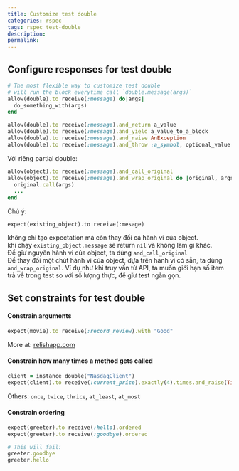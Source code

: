 ```yaml
---
title: Customize test double
categories: rspec
tags: rspec test-double
description: 
permalink: 
---
```


## Configure responses for test double

```ruby
# The most flexible way to customize test double
# will run the block everytime call `double.message(args)`
allow(double).to receive(:message) do|args|
  do_something_with(args)
end
```
```ruby
allow(double).to receive(:message).and_return a_value
allow(double).to receive(:message).and_yield a_value_to_a_block
allow(double).to receive(:message).and_raise AnException
allow(double).to receive(:message).and_throw :a_symbol, optional_value
```
Với riêng partial double:  
```ruby
allow(object).to receive(:message).and_call_original
allow(object).to receive(:message).and_wrap_original do |original, args|
  original.call(args)
  ...
end
```
Chú ý:  

```
expect(existing_object).to receive(:mesage)
```
không chỉ tạo expectation mà còn thay đổi cả hành vi của object.  
khi chạy `existing_object.message` sẽ return `nil` và không làm gì khác.  
Để gĩư nguyên hành vi của object, ta dùng `and_call_original`  
Để thay đổi một chút hành vi của object, dựa trên hành vi có sẵn, ta dùng `and_wrap_original`. Ví dụ như khi truy vấn từ API, ta muốn giới hạn số item trả về trong test so với số lượng thực, để gĩư test ngắn gọn.  


## Set constraints for test double

#### Constrain arguments

```ruby
expect(movie).to receive(:record_review).with "Good"
```
More at: [relishapp.com](https://relishapp.com/rspec/rspec-mocks/v/3-7/docs/setting-constraints/matching-arguments)  

#### Constrain how many times a method gets called

```ruby
client = instance_double("NasdaqClient")
expect(client).to receive(:current_price).exactly(4).times.and_raise(Timeout::Error)
```
Others: `once`, `twice`, `thrice`, `at_least`, `at_most`  


#### Constrain ordering

```ruby
expect(greeter).to receive(:hello).ordered
expect(greeter).to receive(:goodbye).ordered

# This will fail:
greeter.goodbye
greeter.hello
```
